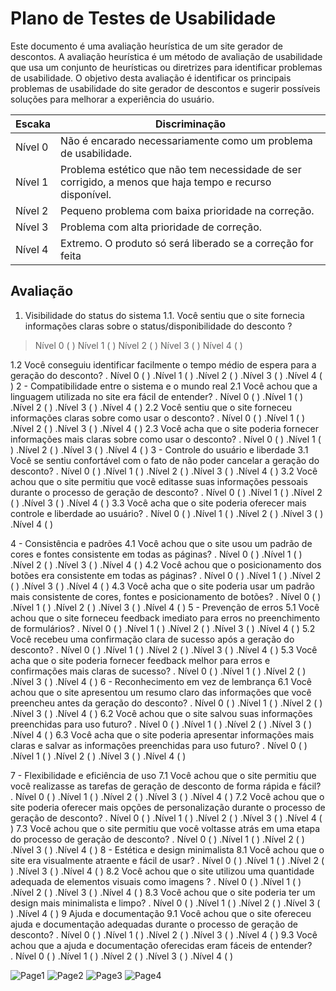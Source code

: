 # Plano de Testes de Usabilidade

Este documento é uma avaliação heurística de um site gerador de descontos. A avaliação heurística é um método de avaliação de usabilidade que usa um conjunto de heurísticas ou diretrizes para identificar problemas de usabilidade. O objetivo desta avaliação é identificar os principais problemas de usabilidade do site gerador de descontos e sugerir possíveis soluções para melhorar a experiência do usuário. 

|Escaka|Discriminação|
|------|-------------|
|Nível 0|Não é encarado necessariamente como um problema de usabilidade. |
|Nível 1|Problema estético que não tem necessidade de ser corrigido, a menos que haja tempo e recurso disponível. |
|Nível 2|Pequeno problema com baixa prioridade na correção. |
|Nível 3| Problema com alta prioridade de correção. |
|Nível 4|Extremo. O produto só será liberado se a correção for feita|

## Avaliação

1. Visibilidade do status do sistema
   1.1.	Você sentiu que o site fornecia informações claras sobre o status/disponibilidade do desconto ?

>Nível 0 (  )    Nível 1 (  )    Nível 2 (  )    Nível 3 (  )      Nível 4 (  )

1.2	Você conseguiu identificar facilmente o tempo médio de espera para a geração do desconto?
      . Nível 0 (  )    .Nível 1 (  )    .Nível 2 (  )    .Nível 3 (  )      .Nível 4 (  )
2 - Compatibilidade entre o sistema e o mundo real
2.1 Você achou que a linguagem utilizada no site era fácil de entender?
    . Nível 0 (  )    .Nível 1 (  )    .Nível 2 (  )    .Nível 3 (  )      .Nível 4 (  )
2.2 Você sentiu que o site forneceu informações claras sobre como usar o desconto?
    . Nível 0 (  )    .Nível 1 (  )    .Nível 2 (  )    .Nível 3 (  )      .Nível 4 (  )
2.3 Você acha que o site poderia fornecer informações mais claras sobre como usar o desconto?
    . Nível 0 (  )    .Nível 1 (  )    .Nível 2 (  )    .Nível 3 (  )      .Nível 4 (  )
3 - Controle do usuário e liberdade
3.1 Você se sentiu confortável com o fato de não poder cancelar a geração do desconto?
    . Nível 0 (  )    .Nível 1 (  )    .Nível 2 (  )    .Nível 3 (  )      .Nível 4 (  )
3.2 Você achou que o site permitiu que você editasse suas informações pessoais durante o processo de geração de desconto?
    . Nível 0 (  )    .Nível 1 (  )    .Nível 2 (  )    .Nível 3 (  )      .Nível 4 (  )
3.3 Você acha que o site poderia oferecer mais controle e liberdade ao usuário?
    . Nível 0 (  )    .Nível 1 (  )    .Nível 2 (  )    .Nível 3 (  )      .Nível 4 (  )

4 - Consistência e padrões
4.1 Você achou que o site usou um padrão de cores e fontes consistente em todas as páginas?
    . Nível 0 (  )    .Nível 1 (  )    .Nível 2 (  )    .Nível 3 (  )      .Nível 4 (  )
4.2 Você achou que o posicionamento dos botões era consistente em todas as páginas?
    . Nível 0 (  )    .Nível 1 (  )    .Nível 2 (  )    .Nível 3 (  )      .Nível 4 (  )
4.3 Você acha que o site poderia usar um padrão mais consistente de cores, fontes e posicionamento de botões?
    . Nível 0 (  )    .Nível 1 (  )    .Nível 2 (  )    .Nível 3 (  )      .Nível 4 (  )
5 - Prevenção de erros
5.1 Você achou que o site forneceu feedback imediato para erros no preenchimento de formulários?
    . Nível 0 (  )    .Nível 1 (  )    .Nível 2 (  )    .Nível 3 (  )      .Nível 4 (  )
5.2 Você recebeu uma confirmação clara de sucesso após a geração do desconto?
    . Nível 0 (  )    .Nível 1 (  )    .Nível 2 (  )    .Nível 3 (  )      .Nível 4 (  )
5.3 Você acha que o site poderia fornecer feedback melhor para erros e confirmações mais claras de sucesso?
    . Nível 0 (  )    .Nível 1 (  )    .Nível 2 (  )    .Nível 3 (  )      .Nível 4 (  )
6 - Reconhecimento em vez de lembrança
6.1 Você achou que o site apresentou um resumo claro das informações que você preencheu antes da geração do desconto?
    . Nível 0 (  )    .Nível 1 (  )    .Nível 2 (  )    .Nível 3 (  )      .Nível 4 (  )
6.2 Você achou que o site salvou suas informações preenchidas para uso futuro?
    . Nível 0 (  )    .Nível 1 (  )    .Nível 2 (  )    .Nível 3 (  )      .Nível 4 (  )
6.3 Você acha que o site poderia apresentar informações mais claras e salvar as informações preenchidas para uso futuro? 
 . Nível 0 (  )    .Nível 1 (  )    .Nível 2 (  )    .Nível 3 (  )      .Nível 4 (  )

7 - Flexibilidade e eficiência de uso
7.1 Você achou que o site permitiu que você realizasse as tarefas de geração de desconto de forma rápida e fácil?
    . Nível 0 (  )    .Nível 1 (  )    .Nível 2 (  )    .Nível 3 (  )      .Nível 4 (  )
7.2 Você achou que o site poderia oferecer mais opções de personalização durante o processo de geração de desconto?
    . Nível 0 (  )    .Nível 1 (  )    .Nível 2 (  )    .Nível 3 (  )      .Nível 4 (  )
7.3 Você achou que o site permitiu que você voltasse atrás em uma etapa do processo de geração de desconto?
    . Nível 0 (  )    .Nível 1 (  )    .Nível 2 (  )    .Nível 3 (  )      .Nível 4 (  )
8 - Estética e design minimalista
8.1 Você achou que o site era visualmente atraente e fácil de usar?
    . Nível 0 (  )    .Nível 1 (  )    .Nível 2 (  )    .Nível 3 (  )      .Nível 4 (  )
8.2 Você achou que o site utilizou uma quantidade adequada de elementos visuais como imagens ?
    . Nível 0 (  )    .Nível 1 (  )    .Nível 2 (  )    .Nível 3 (  )      .Nível 4 (  )
8.3 Você achou que o site poderia ter um design mais minimalista e limpo?
    . Nível 0 (  )    .Nível 1 (  )    .Nível 2 (  )    .Nível 3 (  )      .Nível 4 (  )
9 Ajuda e documentação
9.1 Você achou que o site ofereceu ajuda e documentação adequadas durante o processo de geração de desconto?
    . Nível 0 (  )    .Nível 1 (  )    .Nível 2 (  )    .Nível 3 (  )      .Nível 4 (  )
9.3 Você achou que a ajuda e documentação oferecidas eram fáceis de entender?  
. Nível 0 (  )    .Nível 1 (  )    .Nível 2 (  )    .Nível 3 (  )      .Nível 4 (  )


                                      
                                       




![Page1](https://user-images.githubusercontent.com/129917490/232896579-14eeab9f-c8c0-4320-a818-8c065214d145.jpeg)
![Page2](https://user-images.githubusercontent.com/129917490/232896618-e9698685-2da6-4b41-904f-b544268fc4af.jpeg)
![Page3](https://user-images.githubusercontent.com/129917490/232896675-1309098e-1f68-4643-b577-f78d62589843.jpeg)
![Page4](https://user-images.githubusercontent.com/129917490/232896697-d08e7aa9-0215-4636-89c8-cf80704e81a8.jpeg)


